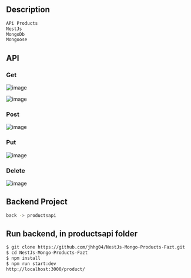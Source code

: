 
## Description
```bash
APi Products
NestJs 
MongoDb
Mongoose
```
## API
### Get
![image](https://github.com/jhhg04/NestJs-Mongo-Products-Fazt/assets/52834318/fdd0a79b-a6cb-4da1-98ba-80446094cb93)

![image](https://github.com/jhhg04/NestJs-Mongo-Products-Fazt/assets/52834318/dc4f6543-4acc-4643-8e86-ee2b061cf0fb)

### Post
![image](https://github.com/jhhg04/NestJs-Mongo-Products-Fazt/assets/52834318/64e38d69-5177-427c-b647-a16c50587294)

### Put
![image](https://github.com/jhhg04/NestJs-Mongo-Products-Fazt/assets/52834318/33cad43c-7ee4-44e1-b9fa-b432a416494d)

### Delete
![image](https://github.com/jhhg04/NestJs-Mongo-Products-Fazt/assets/52834318/0cf4b55d-da53-4610-9ddc-c5de72009481)

## Backend Project

```bash
back -> productsapi

```

## Run backend, in productsapi folder

```bash
$ git clone https://github.com/jhhg04/NestJs-Mongo-Products-Fazt.git
$ cd NestJs-Mongo-Products-Fazt
$ npm install
$ npm run start:dev
http://localhost:3000/product/
```

